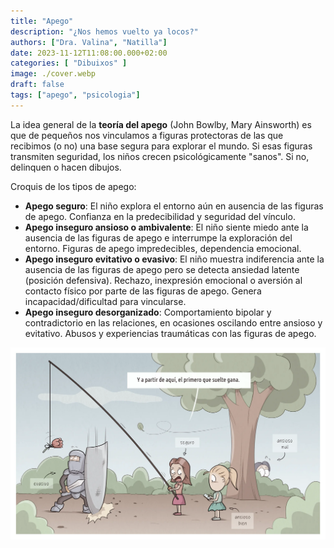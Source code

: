 ```yaml
---
title: "Apego"
description: "¿Nos hemos vuelto ya locos?"
authors: ["Dra. Valina", "Natilla"]
date: 2023-11-12T11:08:00.000+02:00
categories: [ "Dibuixos" ]
image: ./cover.webp
draft: false
tags: ["apego", "psicologia"]
---
```


La idea general de la **teoría del apego** (John Bowlby, Mary Ainsworth) es que de pequeños nos vinculamos a figuras protectoras de las que recibimos (o no) una base segura para explorar el mundo. Si esas figuras transmiten seguridad, los niños crecen psicológicamente "sanos". Si no, delinquen o hacen dibujos.

Croquis de los tipos de apego:

- **Apego seguro**: El niño explora el entorno aún en ausencia de las figuras de apego. Confianza en la predecibilidad y seguridad del vínculo.
- **Apego inseguro ansioso o ambivalente**: El niño siente miedo ante la ausencia de las figuras de apego e interrumpe la exploración del entorno. Figuras de apego impredecibles, dependencia emocional.
- **Apego inseguro evitativo o evasivo**: El niño muestra indiferencia ante la ausencia de las figuras de apego pero se detecta ansiedad latente (posición defensiva). Rechazo, inexpresión emocional o aversión al contacto físico por parte de las figuras de apego. Genera incapacidad/dificultad para vincularse.
- **Apego inseguro desorganizado**: Comportamiento bipolar y contradictorio en las relaciones, en ocasiones oscilando entre ansioso y evitativo. Abusos y experiencias traumáticas con las figuras de apego.


![Estilos de apego](apego.webp "Estilos de apego")

